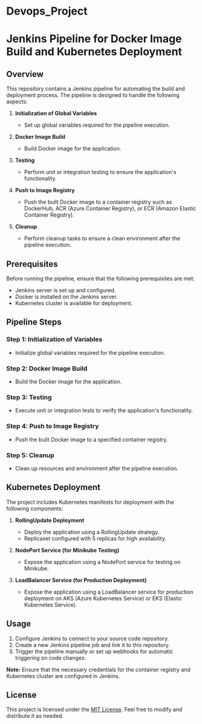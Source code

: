 # Devops_Project
# Jenkins Pipeline for Docker Image Build and Kubernetes Deployment

## Overview

This repository contains a Jenkins pipeline for automating the build and deployment process. The pipeline is designed to handle the following aspects:

1. **Initialization of Global Variables**
   - Set up global variables required for the pipeline execution.

2. **Docker Image Build**
   - Build Docker image for the application.

3. **Testing**
   - Perform unit or integration testing to ensure the application's functionality.

4. **Push to Image Registry**
   - Push the built Docker image to a container registry such as DockerHub, ACR (Azure Container Registry), or ECR (Amazon Elastic Container Registry).

5. **Cleanup**
   - Perform cleanup tasks to ensure a clean environment after the pipeline execution.

## Prerequisites

Before running the pipeline, ensure that the following prerequisites are met:

- Jenkins server is set up and configured.
- Docker is installed on the Jenkins server.
- Kubernetes cluster is available for deployment.

## Pipeline Steps

### Step 1: Initialization of Variables
   - Initialize global variables required for the pipeline execution.

### Step 2: Docker Image Build
   - Build the Docker image for the application.

### Step 3: Testing
   - Execute unit or integration tests to verify the application's functionality.

### Step 4: Push to Image Registry
   - Push the built Docker image to a specified container registry.

### Step 5: Cleanup
   - Clean up resources and environment after the pipeline execution.

## Kubernetes Deployment

The project includes Kubernetes manifests for deployment with the following components:

1. **RollingUpdate Deployment**
   - Deploy the application using a RollingUpdate strategy.
   - Replicaset configured with 5 replicas for high availability.

2. **NodePort Service (for Minikube Testing)**
   - Expose the application using a NodePort service for testing on Minikube.

3. **LoadBalancer Service (for Production Deployment)**
   - Expose the application using a LoadBalancer service for production deployment on AKS (Azure Kubernetes Service) or EKS (Elastic Kubernetes Service).

## Usage

1. Configure Jenkins to connect to your source code repository.
2. Create a new Jenkins pipeline job and link it to this repository.
3. Trigger the pipeline manually or set up webhooks for automatic triggering on code changes.

**Note:** Ensure that the necessary credentials for the container registry and Kubernetes cluster are configured in Jenkins.

## License

This project is licensed under the [MIT License](LICENSE). Feel free to modify and distribute it as needed.